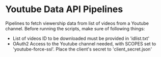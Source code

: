 # Youtube Data API Pipelines

Pipelines to fetch viewership data from list of videos from a Youtube channel. 
Before running the scripts, make sure of following things:
- List of videos ID to be downloaded must be provided in 'idlist.txt'
- OAuth2 Access to the Youtube channel needed, with SCOPES set to 'youtube-force-ssl'. Place the client's secret to 'client_secret.json'

